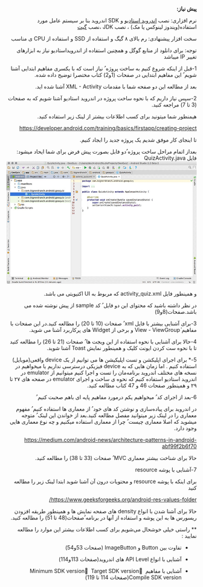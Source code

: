 <div dir="rtl" align='right'>

**پیش  نیاز:**

نرم  افزاری: نصب  [اندروید  استادیو](https://developer.android.com/studio) و SDK اندروید  بنا  بر  سيستم  عامل  مورد  استفاده(ویندوز  لینوکس  یا  مک)  ، نصب JDK ،‌نصب  [گیت](https://git-scm.com/downloads)

سخت  افزار  پیشنهادی: رم  بالای  ۸  گیگ و استفاده  از SSD و استفاده  از CPU ی مناسب

توجه:  برای  دانلود  از  منابع  گوگل و همچنین استفاده از اندرویداستادیو نیاز  به  ابزارهای تغییر IP  میباشد

1-قبل از اینکه شروع کنیم به ساخت پروژه ُ‌ نیاز است که با یکسری مفاهیم ابتدایی آشنا شویم ُ این مفاهیم ابتدایی در صفحات (1و2) کتاب مختصرا توضیح داده شده.

بعد  از  مطالعه  این  دو  صفحه  شما  با  مقدمات XML - Activity آشنا شده اید.

2-سپس نیاز داریم که با نحوه ساخت پروژه در اندروید استادیو آشنا شویم که به صفحات (3 تا 7) مراجعه کنید.

هیمنطور  شما  میتونید  برای  کسب  اطلاعات  بیشتر  از  لینک  زیر  استفاده  کنید.

https://developer.android.com/training/basics/firstapp/creating-project

تا اینجای کار موفق شدیم یک پروژه جدید را ابجاد کنیم.

بعداز اتمام مراحل ساخت پروژه ُ‌دو فابل بصورت پیش فرض برای شما ایحاد میشود:
فایل  QuizActivity.java
![alt text](./images/img1.png)


و همینطور  فایل activity_quiz.xml که  مربوط  به UI اکتیویتی  می  باشد.

در نظر داشته باشید که محتوای این دو فایل ُ کد sample از پیش نوشته شده می باشد.صفحات(8و9)

3-برای آشنایی بیشتر با فایل xml ُ صفحات (10 تا 20) را مطالعه کنید.در این صفحات با مفاهیم ٰView - ViewGroup و برخی از Widget های پرکاربرد آشنا می شوید.

4-حالا برای آشنایی با نحوه استفاده از این ویجت ها ُ صفحات (21 تا 26) را مطالعه کتید تا با نحوه ست کردن ایونت کلیک و همینطور نمایش Toast آشنا شوید.

5-* برای اجرای اپلیکشن و تست اپلیکیشن ها می توانیم از یک device واقعی(موبایل) استفاده کنیم . اما زمان هایی که به device فیزیکی درسترسی نداریم یا میخواهیم در نسخه های مختلف اندروید برنامه‌مان را تست و اجرا کنیم میتوانیم از emulator در اندروید استادیو استفاده کنیم که نحوه ی ساخت و اجرای emulator در صفحه های ۲۷ تا ۲۹ و همینطور صفحات 46 و 47 کتاب مطالعه کنید.

6-بعد از اجرای کد ُ میخواهیم یکم درمورد مفاهیم پایه ای باهم صحبت کنیم ُ‌

در اندروید برای پیاده‌سازی و نوشتن کد های خود ُ از ‌معماری ها استفاده کنیم ُ‌ مفهوم معماری را در لینک زیر میتوانید مفصل مطالعه کنید.بعد از خواندن این لینک ُ متوجه میشوید که اصلا معماری چیست ُ‌ چرا از معماری استفاده میکنیم و چه نوع معماری هایی وجود دارد.

https://medium.com/android-news/architecture-patterns-in-android-abf99f2b6f70

حالا برای شناخت بیشتر معماری MVC ُ صفحات (33 تا 38) را مطالعه کنید.

7-آشنایی  با پوشه resource

برای  اینکه  با پوشه resource و محتویات  درون  آن  آشنا  شوید  ابتدا  لینک  زیر  را  مطالعه  کنید

https://www.geeksforgeeks.org/android-res-values-folder/

حالا  برای  آشنا  شدن  با  انواع density های  صفحه  نمایش  ها و همینطور  طریقه  افزودن  ریسورس  ها  به  این پوشه و استفاده  از  آنها  در  برنامه  ُ‌صفحات(48 تا 51) را  مطالعه  کنید.


** راستی  خیلی  خوشحال  می‌شویم  برای  کسب  اطلاعات  بیشتر  این  موارد  را  مطالعه  نمایید :

- تفاوت  بین Button و ImageButton (صفحات 53و54)

- آشنایی  با  انواع API Level های  اندروید(صفحات 113و114)

- آشنایی  با  مفاهیم Minimum SDK version ُ Target SDK version ُ Compile SDK version(صفحات 114 تا 119)

</div>